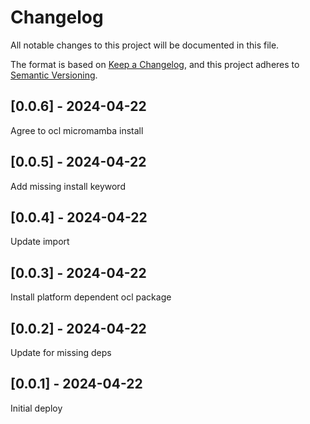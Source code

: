 # Changelog
All notable changes to this project will be documented in this file.

The format is based on [Keep a Changelog](https://keepachangelog.com/en/1.0.0/),
and this project adheres to [Semantic Versioning](https://semver.org/spec/v2.0.0.html).

## [0.0.6] - 2024-04-22
Agree to ocl micromamba install

## [0.0.5] - 2024-04-22
Add missing install keyword

## [0.0.4] - 2024-04-22
Update import

## [0.0.3] - 2024-04-22
Install platform dependent ocl package

## [0.0.2] - 2024-04-22
Update for missing deps

## [0.0.1] - 2024-04-22
Initial deploy
